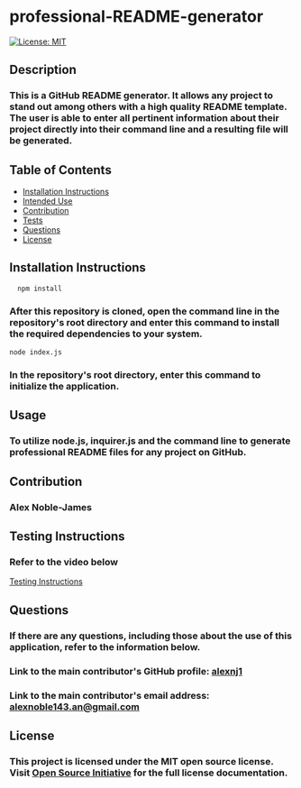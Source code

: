 
  # professional-README-generator

  [![License: MIT](https://img.shields.io/badge/License-MIT-yellow.svg)](https://opensource.org/licenses/MIT)

  ## Description


  ### This is a GitHub README generator. It allows any project to stand out among others with a high quality README template. The user is able to enter all pertinent information about their project directly into their command line and a resulting file will be generated.

  ## Table of Contents


  * [Installation Instructions](#installation-instructions)
  * [Intended Use](#usage)
  * [Contribution](#contribution)
  * [Tests](#testing-instructions)
  * [Questions](#questions)
  * [License](#license)

  ## Installation Instructions


      npm install
### After this repository is cloned, open the command line in the repository's root directory and enter this command to install the required dependencies to your system.
    node index.js
### In the repository's root directory, enter this command to initialize the application.


  ## Usage


  ### To utilize node.js, inquirer.js and the command line to generate professional README files for any project on GitHub.
  
  ## Contribution


### Alex Noble-James

  
  ## Testing Instructions


  ### Refer to the video below
  
  [Testing Instructions](https://drive.google.com/file/d/1qXtylEBxxNHoQ_TRx0k5E2TeK335jdEP/view)
  
  ## Questions


  ### If there are any questions, including those about the use of this application, refer to the information below.
  
  ### Link to the main contributor's GitHub profile: [alexnj1](https://www.github.com/alexnj1)

  ### Link to the main contributor's email address: alexnoble143.an@gmail.com
  
  ## License
  
  
  ### This project is licensed under the MIT open source license. Visit [Open Source Initiative](http://www.opensource.org/licenses/MIT) for the full license documentation.
  
